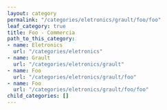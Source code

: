 ```yaml
---
layout: category
permalink: "/categories/eletronics/grault/foo/foo"
leaf_category: true
title: Foo - Commercia
path_to_this_category:
- name: Eletronics
  url: "/categories/eletronics"
- name: Grault
  url: "/categories/eletronics/grault"
- name: Foo
  url: "/categories/eletronics/grault/foo"
- name: Foo
  url: "/categories/eletronics/grault/foo/foo"
child_categories: []
---
```

